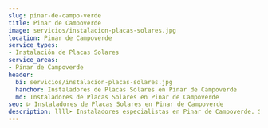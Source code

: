 ```yaml
---
slug: pinar-de-campo-verde
title: Pinar de Campoverde
image: servicios/instalacion-placas-solares.jpg
location: Pinar de Campoverde
service_types:
- Instalación de Placas Solares
service_areas:
- Pinar de Campoverde
header:
  bi: servicios/instalacion-placas-solares.jpg
  hanchor: Instaladores de Placas Solares en Pinar de Campoverde
  md: Instaladores de Placas Solares en Pinar de Campoverde
seo: ᐅ Instaladores de Placas Solares en Pinar de Campoverde
description: llll➤ Instaladores especialistas en Pinar de Campoverde. Soluciones sostenibles y eficientes. Mejores técnicas y precios competitivos ✅ ¡Contáctanos!
---
```

